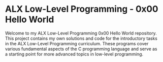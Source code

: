 <h1>ALX Low-Level Programming - 0x00 Hello World</h1>

Welcome to my ALX Low-Level Programming 0x00 Hello World repository. This project contains my own solutions and code for the introductory tasks in the ALX Low-Level Programming curriculum. These programs cover various fundamental aspects of the C programming language and serve as a starting point for more advanced topics in low-level programming.
